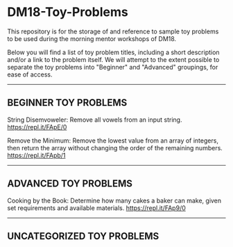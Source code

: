 # DM18-Toy-Problems

This repository is for the storage of and reference to sample toy problems to be used during the morning mentor workshops of DM18.

Below you will find a list of toy problem titles, including a short description and/or a link to the problem itself.  We will attempt to the extent possible to separate the toy problems into "Beginner" and "Advanced" groupings, for ease of access.

---
BEGINNER TOY PROBLEMS
---
String Disemvoweler: Remove all vowels from an input string. https://repl.it/FApE/0

Remove the Minimum: Remove the lowest value from an array of integers, then return the array without changing the order of the remaining numbers. https://repl.it/FApb/1



---
ADVANCED TOY PROBLEMS
---
Cooking by the Book: Determine how many cakes a baker can make, given set requirements and available materials. https://repl.it/FAp9/0


---
UNCATEGORIZED TOY PROBLEMS
---
